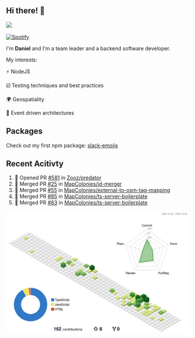## Hi there! 👋

<p>
  <img src="https://github-readme-stats.vercel.app/api?username=syncush&theme=tokyonight">
</p>

[![Spotify](https://novatorem-rust.vercel.app/api/spotify)](https://open.spotify.com/user/syncush)

I'm **Daniel** and I'm a team leader and a backend software developer.

My interests:

⚡ NodeJS

☑️ Testing techniques and best practices

🌍 Geospatiality

🧠 Event driven architectures

## Packages
Check out my first npm package: [slack-emojis](https://www.npmjs.com/package/slack-emojis)

## Recent Acitivty
<!--START_SECTION:activity-->
1. 💪 Opened PR [#581](https://github.com/Zooz/predator/pull/581) in [Zooz/predator](https://github.com/Zooz/predator)
2. 🎉 Merged PR [#25](https://github.com/MapColonies/id-merger/pull/25) in [MapColonies/id-merger](https://github.com/MapColonies/id-merger)
3. 🎉 Merged PR [#55](https://github.com/MapColonies/external-to-osm-tag-mapping/pull/55) in [MapColonies/external-to-osm-tag-mapping](https://github.com/MapColonies/external-to-osm-tag-mapping)
4. 🎉 Merged PR [#85](https://github.com/MapColonies/ts-server-boilerplate/pull/85) in [MapColonies/ts-server-boilerplate](https://github.com/MapColonies/ts-server-boilerplate)
5. 🎉 Merged PR [#83](https://github.com/MapColonies/ts-server-boilerplate/pull/83) in [MapColonies/ts-server-boilerplate](https://github.com/MapColonies/ts-server-boilerplate)
<!--END_SECTION:activity-->

![contrib](./profile-3d-contrib/profile-green-animate.svg)
